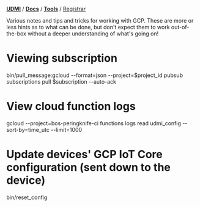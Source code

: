 [**UDMI**](../../) / [**Docs**](../) / [**Tools**](./) / [Registrar](#)

Various notes and tips and tricks for working with GCP. These are more or less hints as to what can be done, but don't expect
them to work out-of-the-box without a deeper understanding of what's going on!

# Viewing subscription

bin/pull_message:gcloud --format=json --project=$project_id pubsub subscriptions pull $subscription --auto-ack

# View cloud function logs

gcloud --project=bos-peringknife-ci functions logs read udmi_config --sort-by=time_utc --limit=1000

# Update devices' GCP IoT Core configuration (sent down to the device)

bin/reset_config
